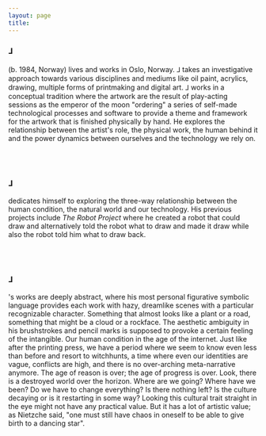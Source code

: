 ```yaml
---
layout: page
title: 
---
```

<div class="header__inline" style="max-width:600px">
    <H3>⅃</H3> <p> (b. 1984, Norway) lives and works in Oslo, Norway. ⅃ takes an investigative approach towards various disciplines and mediums like oil paint, acrylics, drawing, multiple forms of printmaking and digital art. ⅃ works in a conceptual tradition where the artwork are the result of play-acting sessions as the emperor of the moon "ordering" a series of self-made technological processes and software to provide a theme and framework for the artwork that is finished physically by hand. He explores the relationship between the artist's role, the physical work, the human behind it and the power dynamics between ourselves and the technology we rely on.</p>
    <br><br>
    <H3>⅃</H3> <p> dedicates himself to exploring the three-way relationship between the human condition, the natural world and our technology. His previous projects include <em>The Robot Project</em> where he created a robot that could draw and alternatively told the robot what to draw and made it draw while also the robot told him what to draw back.</p>
    <br><br>
    <H3>⅃</H3><p>'s works are deeply abstract, where his most personal figurative symbolic language provides each work with hazy, dreamlike scenes with a particular recognizable character. Something that almost looks like a plant or a road, something that might be a cloud or a rockface. The aesthetic ambiguity in his brushstrokes and pencil marks is supposed to provoke a certain feeling of the intangible. Our human condition in the age of the internet. Just like after the printing press, we have a period where we seem to know even less than before and resort to witchhunts, a time where even our identities are vague, conflicts are high, and there is no over-arching meta-narrative anymore. The age of reason is over; the age of progress is over. Look, there is a destroyed world over the horizon. Where are we going? Where have we been? Do we have to change everything? Is there nothing left? Is the culture decaying or is it restarting in some way? Looking this cultural trait straight in the eye might not have any practical value. But it has a lot of artistic value; as Nietzche said, "one must still have chaos in oneself to be able to give birth to a dancing star".</p>
</div>